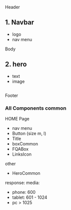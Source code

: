 Header
## 1. Navbar
- logo
- nav menu
  
Body
## 2. hero
- text
- image
## 

Footer

### All Components common
HOME Page
- nav menu
- Button (size m, l)
- Title
- boxCommon
- FQABox
- LinksIcon

other
- HeroCommon 

response:
media: 
+ phone: 600
+ tablet: 601 - 1024
+ pc > 1025